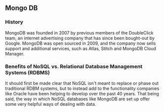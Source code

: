 ## Mongo DB

### History

MongoDB was founded in 2007 by previous members of the DoubleClick team, an internet advertising company that has since been bought-out by Google. MongoDB was open sourced in 2009, and the company now sells support and additional services, such as Atlas, Stitch and MongoDB Cloud Manager.

### Benefits of NoSQL vs. Relational Database Management Systems (RDBMS)

It should first be made clear that NoSQL isn't meant to replace or phase out traditional RDBM systems, but to instead add to the functionality companies like Oracle have been helping to develop over the past 40 years. That being said, the way in which NoSQL databases like MongoDB are set up offer some very helpful ways of dealing with data.



